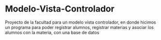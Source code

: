 # Modelo-Vista-Controlador
Proyecto de la facultad para un modelo vista controlador, en donde hicimos un programa para poder registrar alumnos, registrar materias y asociar los alumnos con la materia, con una base de datos
